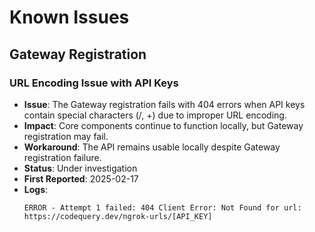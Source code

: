 # Known Issues

## Gateway Registration

### URL Encoding Issue with API Keys

- **Issue**: The Gateway registration fails with 404 errors when API keys contain special characters (/, +) due to improper URL encoding.
- **Impact**: Core components continue to function locally, but Gateway registration may fail.
- **Workaround**: The API remains usable locally despite Gateway registration failure.
- **Status**: Under investigation
- **First Reported**: 2025-02-17
- **Logs**:
  ```
  ERROR - Attempt 1 failed: 404 Client Error: Not Found for url: https://codequery.dev/ngrok-urls/[API_KEY]
  ```
